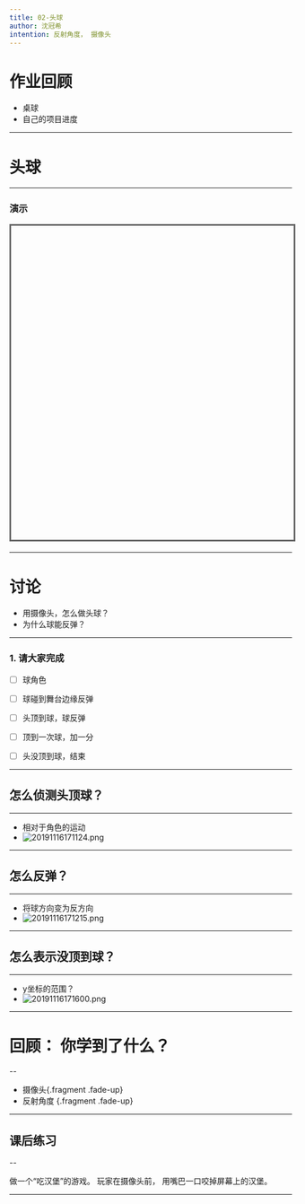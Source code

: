 ```yaml
---
title: 02-头球
author: 沈冠希
intention: 反射角度， 摄像头
---
```


# 作业回顾
- 桌球
- 自己的项目进度

---

# 头球


---

### 演示

<iframe data-src="https://kada.163.com/project/4085806-3400155.htm" width="800" height="560" frameborder="0" marginwidth="0" marginheight="0" scrolling="yes" style="border:3px solid #666; margin-bottom:5px; max-width: 100%;" allowfullscreen=""></iframe>

---

# 讨论
- 用摄像头，怎么做头球？
- 为什么球能反弹？

---

### 1. 请大家完成

- [ ] 球角色
- [ ] 球碰到舞台边缘反弹
- [ ] 头顶到球，球反弹
- [ ] 顶到一次球，加一分
- [ ] 头没顶到球，结束


---

## 怎么侦测头顶球？

---

- 相对于角色的运动
- ![20191116171124.png](https://i.loli.net/2019/11/16/hGj2IiM1g47ev8l.png)

---

## 怎么反弹？

---

- 将球方向变为反方向
- ![20191116171215.png](https://i.loli.net/2019/11/16/XDuAHaBRIviOjZd.png)

---

## 怎么表示没顶到球？

---

- y坐标的范围？
- ![20191116171600.png](https://i.loli.net/2019/11/16/2U1VhwtgZJYOyQ3.png)

---

# 回顾： 你学到了什么？

--

- 摄像头{.fragment .fade-up}
- 反射角度 {.fragment .fade-up}

---

## 课后练习

--

做一个“吃汉堡”的游戏。 玩家在摄像头前， 用嘴巴一口咬掉屏幕上的汉堡。

---
